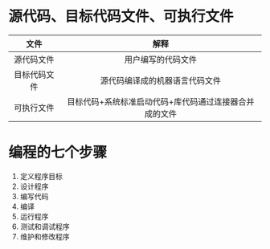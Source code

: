 # 源代码、目标代码文件、可执行文件

 |     文件     |                          解释                          |
 | :----------: | :----------------------------------------------------: |
 |  源代码文件  |                   用户编写的代码文件                   |
 | 目标代码文件 |             源代码编译成的机器语言代码文件             |
 |  可执行文件  | 目标代码+系统标准启动代码+库代码通过连接器合并成的文件 |

# 编程的七个步骤

1. 定义程序目标
2. 设计程序
3. 编写代码
4. 编译
5. 运行程序
6. 测试和调试程序
7. 维护和修改程序

